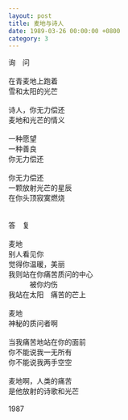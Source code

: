 ```yaml
---
layout: post
title: 麦地与诗人
date: 1989-03-26 00:00:00 +0800
category: 3
---
```


询　问<br>
<br>
在青麦地上跑着<br>
雪和太阳的光芒<br>
<br>
诗人，你无力偿还<br>
麦地和光芒的情义<br>
<br>
一种愿望<br>
一种善良<br>
你无力偿还<br>
<br>
你无力偿还<br>
一颗放射光芒的星辰<br>
在你头顶寂寞燃烧<br>
<br>
<br>
答　复<br>
<br>
麦地<br>
别人看见你<br>
觉得你温暖，美丽<br>
我则站在你痛苦质问的中心<br>
　　　被你灼伤<br>
我站在太阳　痛苦的芒上<br>
<br>
麦地<br>
神秘的质问者啊<br>
<br>
当我痛苦地站在你的面前<br>
你不能说我一无所有<br>
你不能说我两手空空<br>
<br>
麦地啊，人类的痛苦<br>
是他放射的诗歌和光芒<br>
<br>
1987